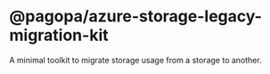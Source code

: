 # @pagopa/azure-storage-legacy-migration-kit

A minimal toolkit to migrate storage usage from a storage to another.
